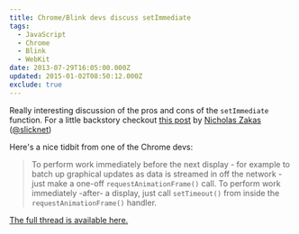 ```yaml
---
title: Chrome/Blink devs discuss setImmediate
tags:
  - JavaScript
  - Chrome
  - Blink
  - WebKit
date: 2013-07-29T16:05:00.000Z
updated: 2015-01-02T08:50:12.000Z
exclude: true
---
```


Really interesting discussion of the pros and cons of the `setImmediate` function. For a little backstory checkout [this post](http://www.nczonline.net/blog/2013/07/09/the-case-for-setimmediate/) by [Nicholas Zakas](http://www.nczonline.net/blog/) ([@slicknet](http://twitter.com/slicknet))

Here's a nice tidbit from one of the Chrome devs:

> To perform work immediately before the next display - for example to batch up graphical updates as data is streamed in off the network - just make a one-off `requestAnimationFrame()` call. To perform work immediately -after- a display, just call `setTimeout()` from inside the `requestAnimationFrame()` handler.

[The full thread is available here.](https://groups.google.com/a/chromium.org/forum/#!topic/blink-dev/Hn3GxRLXmR0)
